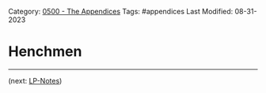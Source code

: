 Category: [0500 - The Appendices](0500%20-%20The%20Appendices.md)
Tags: #appendices 
Last Modified: 08-31-2023

# Henchmen

****

(next: [LP-Notes](LP-Notes.md))